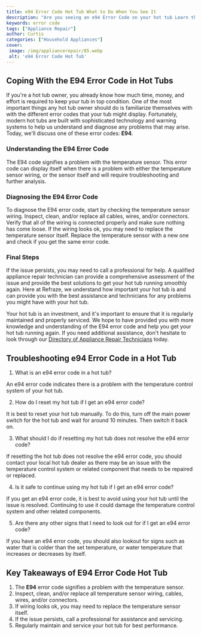 ```yaml
---
title: e94 Error Code Hot Tub What to Do When You See It
description: "Are you seeing an e94 Error Code on your hot tub Learn the troubleshooting steps that you can take if this code ever appears and find out if any maintenance needs to be done"
keywords: error code
tags: ["Appliance Repair"]
author: Curtis
categories: ["Household Appliances"]
cover: 
 image: /img/appliancerepair/85.webp
 alt: 'e94 Error Code Hot Tub'
---
```

## Coping With the E94 Error Code in Hot Tubs

If you're a hot tub owner, you already know how much time, money, and effort is required to keep your tub in top condition. One of the most important things any hot tub owner should do is familiarize themselves with with the different error codes that your tub might display. Fortunately, modern hot tubs are built with sophisticated technology and warning systems to help us understand and diagnose any problems that may arise. Today, we'll discuss one of these error codes: **E94**.

### Understanding the E94 Error Code

The E94 code signifies a problem with the temperature sensor. This error code can display itself when there is a problem with either the temperature sensor wiring, or the sensor itself and will require troubleshooting and further analysis.

### Diagnosing the E94 Error Code

To diagnose the E94 error code, start by checking the temperature sensor wiring. Inspect, clean, and/or replace all cables, wires, and/or connectors. Verify that all of the wiring is connected properly and make sure nothing has come loose. If the wiring looks ok, you may need to replace the temperature sensor itself. Replace the temperature sensor with a new one and check if you get the same error code. 

### Final Steps

If the issue persists, you may need to call a professional for help. A qualified appliance repair technician can provide a comprehensive assessment of the issue and provide the best solutions to get your hot tub running smoothly again. Here at Refraze, we understand how important your hot tub is and can provide you with the best assistance and technicians for any problems you might have with your hot tub. 

Your hot tub is an investment, and it's important to ensure that it is regularly maintained and properly serviced. We hope to have provided you with more knowledge and understanding of the E94 error code and help you get your hot tub running again. If you need additional assistance, don't hesitate to look through our [Directory of Appliance Repair Technicians](./pages/appliance-repair-technicians) today.

## Troubleshooting e94 Error Code in a Hot Tub

1. What is an e94 error code in a hot tub?
 
 An e94 error code indicates there is a problem with the temperature control system of your hot tub.

2. How do I reset my hot tub if I get an e94 error code?
 
 It is best to reset your hot tub manually. To do this, turn off the main power switch for the hot tub and wait for around 10 minutes. Then switch it back on.

3. What should I do if resetting my hot tub does not resolve the e94 error code?
 
 If resetting the hot tub does not resolve the e94 error code, you should contact your local hot tub dealer as there may be an issue with the temperature control system or related component that needs to be repaired or replaced.

4. Is it safe to continue using my hot tub if I get an e94 error code?
 
 If you get an e94 error code, it is best to avoid using your hot tub until the issue is resolved. Continuing to use it could damage the temperature control system and other related components.

5. Are there any other signs that I need to look out for if I get an e94 error code?
 
 If you have an e94 error code, you should also lookout for signs such as water that is colder than the set temperature, or water temperature that increases or decreases by itself.

## Key Takeaways of E94 Error Code Hot Tub

1. The **E94** error code signifies a problem with the temperature sensor. 
2. Inspect, clean, and/or replace all temperature sensor wiring, cables, wires, and/or connectors. 
3. If wiring looks ok, you may need to replace the temperature sensor itself. 
4. If the issue persists, call a professional for assistance and servicing. 
5. Regularly maintain and service your hot tub for best performance.
